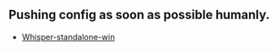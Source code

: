 ## Pushing config as soon as possible humanly.

- [Whisper-standalone-win](https://github.com/Purfview/whisper-standalone-win)
